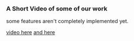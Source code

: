 ### A Short Video of some of our work 

some features aren't completely implemented yet.

[video here](https://user-images.githubusercontent.com/12345678/abcdefg-demo.mp4)
[and here](https://user-images.githubusercontent.com/12345678/abcdefg-demo.mp4)
